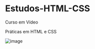 # Estudos-HTML-CSS
 Curso em Vídeo
<p> Práticas em HTML e CSS </p>

![image](https://user-images.githubusercontent.com/80522502/124049007-f4a71800-d9ed-11eb-862f-a792051142d2.png)

 
